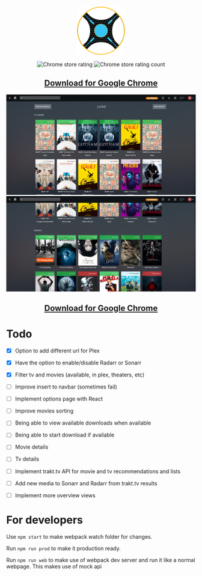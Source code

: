 <p align="center">
  <img src="chrome/img/icon128.png?style=centerme" alt="Radarr & Sonarr"/>
</p>
<p align="center">
  <img src="https://img.shields.io/chrome-web-store/rating/naofhcnmmeadbnonficeccmbfibchcmb.svg?style=flat-square" alt="Chrome store rating"/>
  <img src="https://img.shields.io/chrome-web-store/rating-count/naofhcnmmeadbnonficeccmbfibchcmb.svg?style=flat-square" alt="Chrome store rating count"/>
</p>

<h2 align="center"><a href="https://chrome.google.com/webstore/detail/naofhcnmmeadbnonficeccmbfibchcmb" target="_blank">Download for Google Chrome</a></h2>

<p align="center">
<img src="screenshots/screen-1.png" alt="Screen shot 1"/>
<img src="screenshots/screen-2.png" alt="Screen shot 2"/>
</p>

<h2 align="center"><a href="https://chrome.google.com/webstore/detail/naofhcnmmeadbnonficeccmbfibchcmb" target="_blank">Download for Google Chrome</a></h2>

# Todo
- [x]  Option to add different url for Plex
- [x]  Have the option to enable/disable Radarr or Sonarr
- [x]  Filter tv and movies (available, in plex, theaters, etc)
- [ ]  Improve insert to navbar (sometimes fail)
- [ ]  Implement options page with React
- [ ]  Improve movies sorting
- [ ]  Being able to view available downloads when available
- [ ]  Being able to start download if available
- [ ]  Movie details
- [ ]  Tv details
- [ ]  Implement trakt.tv API for movie and tv recommendations and lists
- [ ]  Add new media to Sonarr and Radarr from trakt.tv results
- [ ]  Implement more overview views


# For developers
Use `npm start` to make webpack watch folder for changes.

Run `npm run prod` to make it production ready.

Run `npm run web` to make use of webpack dev server and run it like a normal webpage. This makes use of mock api
